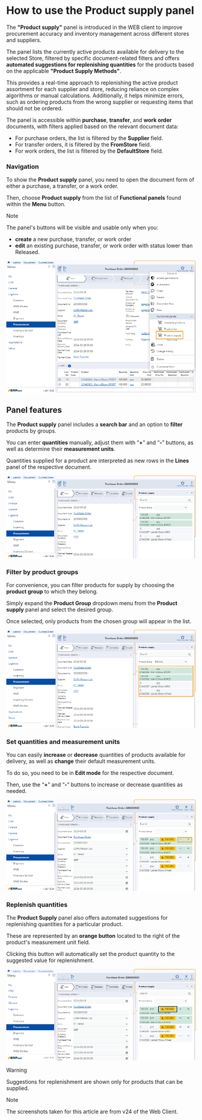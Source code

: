# How to use the Product supply panel 

The **"Product supply"** panel is introduced in the WEB client to improve procurement accuracy and inventory management across different stores and suppliers. 

The panel lists the currently active products available for delivery to the selected Store, filtered by specific document-related filters and offers **automated suggestions for replenishing quantities** for the products based on the applicable **"Product Supply Methods"**.

This provides a real-time approach to replenishing the active product assortment for each supplier and store, reducing reliance on complex algorithms or manual calculations. Additionally, it helps minimize errors, such as ordering products from the wrong supplier or requesting items that should not be ordered.

The panel is accessible within **purchase**, **transfer**, and **work order** documents, with filters applied based on the relevant document data:

* For purchase orders, the list is filtered by the **Supplier** field.
* For transfer orders, it is filtered by the **FromStore** field.
* For work orders, the list is filtered by the **DefaultStore** field.


### Navigation 

To show the **Product supply** panel, you need to open the document form of either a purchase, a transfer, or a work order.

Then, choose **Product supply** from the list of **Functional panels** found within the **Menu** button.

> [!NOTE]
> The panel's buttons will be visible and usable only when you:
>
> * **create** a new purchase, transfer, or work order
> * **edit** an existing purchase, transfer, or work order with status lower than Released.

![picture](pictures/Logistics_Product_Supply_panel_04_06.png)

## Panel features

The **Product supply** panel includes a **search bar** and an option to **filter** products by groups. 

You can enter **quantities** manually, adjust them with “**+**” and “**-**” buttons, as well as determine their **measurement units**. 

Quantities supplied for a product are interpreted as new rows in the **Lines** panel of the respective document.

![picture](pictures/Product_Supply_panel_view_06_06.png)

### Filter by product groups

For convenience, you can filter products for supply by choosing the **product group** to which they belong.

Simply expand the **Product Group** dropdown menu from the **Product supply** panel and select the desired group.

Once selected, only products from the chosen group will appear in the list.

![picture](pictures/Product_supply_panel_group_result_30_05.png)

### Set quantities and measurement units 

You can easily **increase** or **decrease** quantities of products available for delivery, as well as **change** their default measurement units.

To do so, you need to be in **Edit mode** for the respective document. 

Then, use the “**+**” and “**-**” buttons to increase or decrease quantities as needed.

![picture](pictures/Product_Supply_panel_change_quantity_06_06.png)

### Replenish quantities

The **Product Supply** panel also offers automated suggestions for replenishing quantities for a particular product. 

These are represented by an **orange button** located to the right of the product's measurement unit field. 

Clicking this button will automatically set the product quantity to the suggested value for replenishment.

![picture](pictures/Product_Supply_panel_recomended_blue_06_06.png)

> [!WARNING]
> Suggestions for replenishment are shown only for products that can be supplied.

> [!NOTE]
> The screenshots taken for this article are from v24 of the Web Client.
